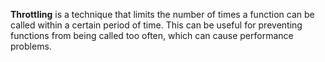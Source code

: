 **Throttling**
is a technique that limits the number of times a function can be called within a certain period of time. This can be useful for preventing functions from being called too often, which can cause performance problems.